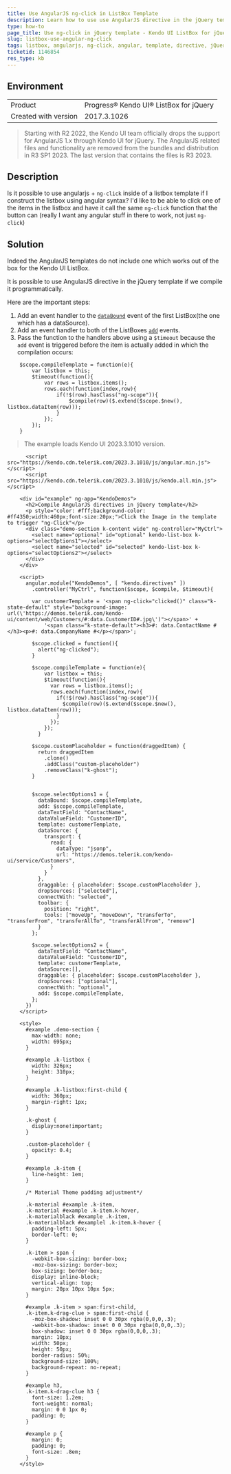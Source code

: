 ```yaml
---
title: Use AngularJS ng-click in ListBox Template 
description: Learn how to use use AngularJS directive in the jQuery template of the Kendo UI ListBox items.
type: how-to
page_title: Use ng-click in jQuery template - Kendo UI ListBox for jQuery
slug: listbox-use-angular-ng-click
tags: listbox, angularjs, ng-click, angular, template, directive, jQuery, compile
ticketid: 1146854
res_type: kb
---
```


## Environment

<table>
 <tr>
  <td>Product</td>
  <td>Progress® Kendo UI® ListBox for jQuery</td>
 </tr>
 <tr>
  <td>Created with version</td>
  <td>2017.3.1026</td>
 </tr>
</table>

> Starting with R2 2022, the Kendo UI team officially drops the support for AngularJS 1.x through Kendo UI for jQuery. The AngularJS related files and functionality are removed from the bundles and distribution in R3 SP1 2023. The last version that contains the files is R3 2023.

## Description

Is it possible to use angularjs + `ng-click` inside of a listbox template if I construct the listbox using angular syntax? I'd like to be able to click one of the items in the listbox and have it call the same `ng-click` function that the button can (really I want any angular stuff in there to work, not just `ng-click`)

## Solution

Indeed the AngularJS templates do not include one which works out of the box for the Kendo UI ListBox.

It is possible to use AngularJS directive in the jQuery template if we compile it programmatically.

Here are the important steps:

1. Add an event handler to the [`dataBound`](/api/javascript/ui/listbox/events/databound) event of the first ListBox(the one which has a dataSource).
1. Add an event handler to both of the ListBoxes [`add`](/api/javascript/ui/listbox/events/add) events.
1. Pass the function to the handlers above using a `$timeout`  because the `add` event is triggered before the item is actually added in which the compilation occurs:

```
    $scope.compileTemplate = function(e){     
        var listbox = this;
        $timeout(function(){
            var rows = listbox.items();
            rows.each(function(index,row){
                if(!$(row).hasClass("ng-scope")){
                    $compile(row)($.extend($scope.$new(), listbox.dataItem(row)));
                }               
            });
        });           
    }
```

> The example loads Kendo UI 2023.3.1010 version.

```dojo
	  <script src="https://kendo.cdn.telerik.com/2023.3.1010/js/angular.min.js"></script>
	  <script src="https://kendo.cdn.telerik.com/2023.3.1010/js/kendo.all.min.js"></script>

    <div id="example" ng-app="KendoDemos">
      <h2>Compile AngularJS directives in jQuery template</h2>
      <p style="color: #fff;background-color: #ff4350;width:460px;font-size:20px;">Click the Image in the template to trigger "ng-Click"</p>
      <div class="demo-section k-content wide" ng-controller="MyCtrl">
        <select name="optional" id="optional" kendo-list-box k-options="selectOptions1"></select>
        <select name="selected" id="selected" kendo-list-box k-options="selectOptions2"></select>
      </div>
    </div>

    <script>
      angular.module("KendoDemos", [ "kendo.directives" ])
        .controller("MyCtrl", function($scope, $compile, $timeout){

        var customerTemplate = '<span ng-click="clicked()" class="k-state-default" style="background-image: url(\'https://demos.telerik.com/kendo-ui/content/web/Customers/#:data.CustomerID#.jpg\')"></span>' +
            '<span class="k-state-default"><h3>#: data.ContactName #</h3><p>#: data.CompanyName #</p></span>';

        $scope.clicked = function(){
          alert("ng-clicked");  
        }
        
        $scope.compileTemplate = function(e){      
            var listbox = this;
            $timeout(function(){
              var rows = listbox.items();
              rows.each(function(index,row){
                if(!$(row).hasClass("ng-scope")){
                  $compile(row)($.extend($scope.$new(), listbox.dataItem(row)));
                }                
              });
            });            
          }

        $scope.customPlaceholder = function(draggedItem) {
          return draggedItem
            .clone()
            .addClass("custom-placeholder")
            .removeClass("k-ghost");
        }
        

        $scope.selectOptions1 = {
          dataBound: $scope.compileTemplate,
          add: $scope.compileTemplate,
          dataTextField: "ContactName",
          dataValueField: "CustomerID",
          template: customerTemplate,
          dataSource: {
            transport: {
              read: {
                dataType: "jsonp",
                url: "https://demos.telerik.com/kendo-ui/service/Customers",
              }
            }
          },
          draggable: { placeholder: $scope.customPlaceholder },
          dropSources: ["selected"],
          connectWith: "selected",
          toolbar: {
            position: "right",
            tools: ["moveUp", "moveDown", "transferTo", "transferFrom", "transferAllTo", "transferAllFrom", "remove"]
          }
        };
        
        $scope.selectOptions2 = {
          dataTextField: "ContactName",
          dataValueField: "CustomerID",
          template: customerTemplate,
          dataSource:[],
          draggable: { placeholder: $scope.customPlaceholder },
          dropSources: ["optional"],
          connectWith: "optional",
          add: $scope.compileTemplate,
        };
      })
    </script>

    <style>
      #example .demo-section {
        max-width: none;
        width: 695px;
      }

      #example .k-listbox {
        width: 326px;
        height: 310px;
      }

      #example .k-listbox:first-child {
        width: 360px;
        margin-right: 1px;
      }

      .k-ghost {
        display:none!important;
      }

      .custom-placeholder {
        opacity: 0.4;
      }

      #example .k-item {
        line-height: 1em;
      }

      /* Material Theme padding adjustment*/

      .k-material #example .k-item,
      .k-material #example .k-item.k-hover,
      .k-materialblack #example .k-item,
      .k-materialblack #examplel .k-item.k-hover {
        padding-left: 5px;
        border-left: 0;
      }

      .k-item > span {
        -webkit-box-sizing: border-box;
        -moz-box-sizing: border-box;
        box-sizing: border-box;
        display: inline-block;
        vertical-align: top;
        margin: 20px 10px 10px 5px;
      }

      #example .k-item > span:first-child,
      .k-item.k-drag-clue > span:first-child {
        -moz-box-shadow: inset 0 0 30px rgba(0,0,0,.3);
        -webkit-box-shadow: inset 0 0 30px rgba(0,0,0,.3);
        box-shadow: inset 0 0 30px rgba(0,0,0,.3);
        margin: 10px;
        width: 50px;
        height: 50px;
        border-radius: 50%;
        background-size: 100%;
        background-repeat: no-repeat;
      }

      #example h3,
      .k-item.k-drag-clue h3 {
        font-size: 1.2em;
        font-weight: normal;
        margin: 0 0 1px 0;
        padding: 0;
      }

      #example p {
        margin: 0;
        padding: 0;
        font-size: .8em;
      }
    </style>
```
